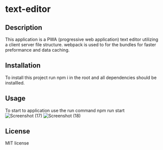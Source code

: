 # text-editor

## Description
This application is a PWA (progressive web application) text editor utilizing a client server file structure. webpack is used to for the bundles for faster preformance and data caching. 

## Installation
To install this project run npm i in the root and all dependencies should be installled. 
## Usage
To start to application use the run command npm run start
![Screenshot (17)](https://github.com/Akusluch/text-editor/assets/141289344/0189f73f-bdf9-428a-8b7e-3dcca5b1300a)
![Screenshot (18)](https://github.com/Akusluch/text-editor/assets/141289344/1b8605dd-9bf1-4cb6-b137-bad7b5de865a)
## License
MIT license
